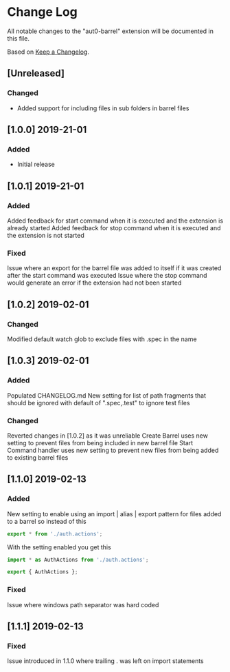 # Change Log

All notable changes to the "aut0-barrel" extension will be documented in this file.

Based on [Keep a Changelog](http://keepachangelog.com/).

## [Unreleased]

### Changed

- Added support for including files in sub folders in barrel files

## [1.0.0] 2019-21-01

### Added

- Initial release

## [1.0.1] 2019-21-01

### Added

Added feedback for start command when it is executed and the extension is already started
Added feedback for stop command when it is executed and the extension is not started

### Fixed

Issue where an export for the barrel file was added to itself if it was created after the start command was executed
Issue where the stop command would generate an error if the extension had not been started

## [1.0.2] 2019-02-01

### Changed

Modified default watch glob to exclude files with .spec in the name

## [1.0.3] 2019-02-01

### Added

Populated CHANGELOG.md
New setting for list of path fragments that should be ignored with default of ".spec,.test" to ignore test files

### Changed

Reverted changes in [1.0.2] as it was unreliable
Create Barrel uses new setting to prevent files from being included in new barrel file
Start Command handler uses new setting to prevent new files from being added to existing barrel files

## [1.1.0] 2019-02-13

### Added
New setting to enable using an import | alias | export pattern for files added to a barrel so instead of this
```javascript
export * from './auth.actions';
```
With the setting enabled you get this
```javascript
import * as AuthActions from './auth.actions';

export { AuthActions };
```

### Fixed
Issue where windows path separator was hard coded

## [1.1.1] 2019-02-13

### Fixed
Issue introduced in 1.1.0 where trailing . was left on import statements
